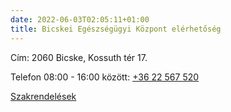 ```yaml
---
date: 2022-06-03T02:05:11+01:00
title: Bicskei Egészségügyi Központ elérhetőség
---
```


Cím: 2060 Bicske, Kossuth tér 17.

Telefon 08:00 - 16:00 között: [+36 22 567 520](tel:+3622567520)

[Szakrendelések](informaciok/szakrendelesek)

